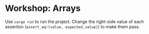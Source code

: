 # Workshop: Arrays

Use `cargo run` to run the project. Change the right-side value of each asseriton (`assert_eq!(value, expected_value)`) to make them pass.

